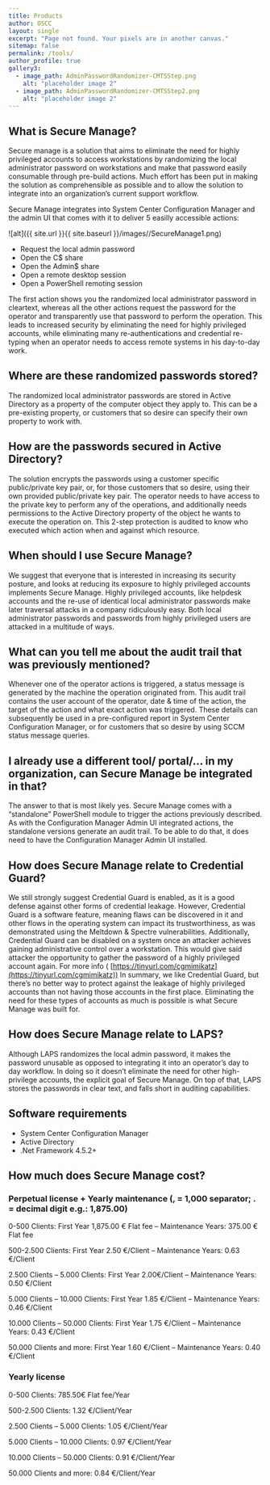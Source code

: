 ```yaml
---
title: Products
author: OSCC
layout: single
excerpt: "Page not found. Your pixels are in another canvas."
sitemap: false
permalink: /tools/
author_profile: true
gallery3:
  - image_path: AdminPasswordRandomizer-CMTSStep.png
    alt: "placeholder image 2"
  - image_path: AdminPasswordRandomizer-CMTSStep2.png
    alt: "placeholder image 2"
---
```



## What is Secure Manage?

Secure manage is a solution that aims to eliminate the need for highly privileged accounts to access workstations by randomizing the local administrator password on workstations and make that password easily consumable through pre-build actions. Much effort has been put in making the solution as comprehensible as possible and to allow the solution to integrate into an organization’s current support workflow. 

Secure Manage integrates into System Center Configuration Manager and the admin UI that comes with it to deliver 5 easilly accessible actions:

![alt]({{ site.url }}{{ site.baseurl }}/images//SecureManage1.png)

- Request the local admin password
- Open the C$ share
- Open the Admin$ share
- Open a remote desktop session
- Open a PowerShell remoting session


The first action shows you the randomized local administrator password in cleartext, whereas all the other actions request the password for the operator and transparently use that password to perform the operation. This leads to increased security by eliminating the need for highly privileged accounts, while eliminating many re-authentications and credential re-typing when an operator needs to access remote systems in his day-to-day work.

## Where are these randomized passwords stored?
The randomized local administrator passwords are stored in Active Directory as a property of the computer object they apply to. This can be a pre-existing property, or customers that so desire can specify their own property to work with.

## How are the passwords secured in Active Directory?

The solution encrypts the passwords using a customer specific public/private key pair, or, for those customers that so desire, using their own provided public/private key pair. The operator needs to have access to the private key to perform any of the operations, and additionally needs permissions to the Active Directory property of the object he wants to execute the operation on. This 2-step protection is audited to know who executed which action when and against which resource.

## When should I use Secure Manage?

We suggest that everyone that is interested in increasing its security posture, and looks at reducing its exposure to highly privileged accounts implements Secure Manage. Highly privileged accounts, like helpdesk accounts and the re-use of identical local administrator passwords make later traversal attacks in a company ridiculously easy. Both local administrator passwords and passwords from highly privileged users are attacked in a multitude of ways. 

## What can you tell me about the audit trail that was previously mentioned?

Whenever one of the operator actions is triggered, a status message is generated by the machine the operation originated from. This audit trail contains the user account of the operator, date & time of the action, the target of the action and what exact action was triggered. These details can subsequently be used in a pre-configured report in System Center Configuration Manager, or for customers that so desire by using SCCM status message queries.

## I already use a different tool/ portal/… in my organization, can Secure Manage be integrated in that?

The answer to that is most likely yes. Secure Manage comes with a “standalone” PowerShell module to trigger the actions previously described. As with the Configuration Manager Admin UI integrated actions, the standalone versions generate an audit trail. To be able to do that, it does need to have the Configuration Manager Admin UI installed.

## How does Secure Manage relate to Credential Guard?

We still strongly suggest Credential Guard is enabled, as it is a good defense against other forms of credential leakage. However, Credential Guard is a software feature, meaning flaws can be discovered in it and other flows in the operating system can impact its trustworthiness, as was demonstrated using the Meltdown & Spectre vulnerabilities. Additionally, Credential Guard can be disabled on a system once an attacker achieves gaining administrative control over a workstation. This would give said attacker the opportunity to gather the password of a highly privileged account again. For more info ( [https://tinyurl.com/cgmimikatz](https://tinyurl.com/cgmimikatz))
In summary, we like Credential Guard, but there’s no better way to protect against the leakage of highly privileged accounts than not having those accounts in the first place. Eliminating the need for these types of accounts as much is possible is what Secure Manage was built for.


## How does Secure Manage relate to LAPS?

Although LAPS randomizes the local admin password, it makes the password unusable as opposed to integrating it into an operator’s day to day workflow. In doing so it doesn’t eliminate the need for other high-privilege accounts, the explicit goal of Secure Manage. On top of that, LAPS stores the passwords in clear text, and falls short in auditing capabilities.

## Software requirements

- System Center Configuration Manager
- Active Directory
- .Net Framework 4.5.2+

## How much does Secure Manage cost?

### Perpetual license + Yearly maintenance (, = 1,000 separator; . = decimal digit e.g.: 1,875.00)

0-500 Clients: First Year 1,875.00 € Flat fee – Maintenance Years: 375.00 € Flat fee

500-2.500 Clients: First Year 2.50 €/Client – Maintenance Years: 0.63 €/Client

2.500 Clients – 5.000 Clients: First Year 2.00€/Client – Maintenance Years: 0.50 €/Client

5.000 Clients – 10.000 Clients: First Year 1.85 €/Client – Maintenance Years: 0.46 €/Client

10.000 Clients – 50.000 Clients: First Year 1.75 €/Client – Maintenance Years: 0.43 €/Client

50.000 Clients and more: First Year 1.60 €/Client – Maintenance Years: 0.40 €/Client

### Yearly license

0-500 Clients: 785.50€ Flat fee/Year

500-2.500 Clients: 1.32 €/Client/Year

2.500 Clients – 5.000 Clients: 1.05 €/Client/Year

5.000 Clients – 10.000 Clients: 0.97 €/Client/Year

10.000 Clients – 50.000 Clients: 0.91 €/Client/Year

50.000 Clients and more: 0.84 €/Client/Year